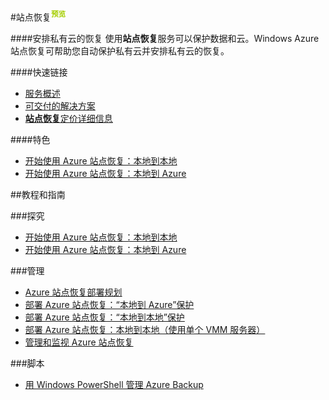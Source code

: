<properties linkid="dev-net-site-recovery" urlDisplayName="Windows Azure 站点恢复" pageTitle="Windows Azure 服务管理：站点恢复" metaKeywords="站点恢复" description="" metaCanonical="" services="站点恢复" documentationCenter="Services" title="Orchestrate recovery of private clouds" authors="Eric" solutions="" manager="TK" editor="Haifeng Liu" />

#站点恢复<sup style="color: #a5ce00; font-weight: bold; text-transform: uppercase;" class="wa-previewTag">预览</sup>

####安排私有云的恢复
使用**站点恢复**服务可以保护数据和云。Windows Azure 站点恢复可帮助您自动保护私有云并安排私有云的恢复。

####快速链接
-   [服务概述](/home/features/site-recovery/)
-   [可交付的解决方案](/zh-cn/solutions/storage-backup-recovery/)
-   [**站点恢复**定价详细信息](/pricing/details/site-recovery/)
  
####特色

-   [开始使用 Azure 站点恢复：本地到本地](/zh-cn/documentation/articles/hyper-v-recovery-manager-configure-vault/)
-   [开始使用 Azure 站点恢复：本地到 Azure](/zh-cn/documentation/articles/hyper-v-recovery-manager-azure/)  

##教程和指南

###探究

-   [开始使用 Azure 站点恢复：本地到本地](/zh-cn/documentation/articles/hyper-v-recovery-manager-configure-vault/)
-   [开始使用 Azure 站点恢复：本地到 Azure](/zh-cn/documentation/articles/hyper-v-recovery-manager-azure/)

###管理

-   [Azure 站点恢复部署规划](http://msdn.microsoft.com/zh-cn/library/azure/dn469074.aspx)
-   [部署 Azure 站点恢复：“本地到 Azure”保护](http://msdn.microsoft.com/zh-cn/library/azure/dn788903.aspx)
-   [部署 Azure 站点恢复：“本地到本地”保护](http://msdn.microsoft.com/zh-cn/library/azure/dn168841.aspx)
-   [部署 Azure 站点恢复：本地到本地（使用单个 VMM 服务器）](http://msdn.microsoft.com/zh-cn/library/azure/dn495054.aspx)
-   [管理和监视 Azure 站点恢复](http://msdn.microsoft.com/zh-cn/library/azure/dn495053.aspx)
  
###脚本
-   [用 Windows PowerShell 管理 Azure Backup](http://technet.microsoft.com/zh-cn/library/hh831765.aspx)
